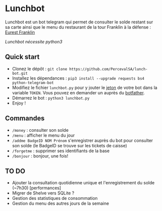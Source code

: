 # Lunchbot

Lunchbot est un bot telegram qui permet de consulter le solde restant sur sa 
carte ainsi que le menu du restaurant de la tour Franklin à la défense :
[Eurest Franklin](http://www.tourfranklin.eurest.fr/home.aspx)

*Lunchbot nécessite python3*

## Quick start

* Clonez le dépôt : `git clone https://github.com/PercevalSA/lunch-bot.git`
* Installez les dépendances : `pip3 install --upgrade requests bs4 python-telegram-bot`
* Modifiez le fichier `lunchbot.py` pour y jouter le
[jeton](https://core.telegram.org/bots/api#authorizing-your-bot)
de votre bot dans la variable `TOKEN`. Vous pouvez en demander un auprès du
[botfather](http://telegram.me/botfather).
* Démarrez le bot : `python3 lunchbot.py`
* Enjoy !

## Commandes

* `/money` : consulter son solde
* `/menu` : afficher le menu du jour
* `/addme BadgeID NOM Prénom` s'enregistrer auprès du bot pour consulter
son solde (le BadgeID se trouve sur les tickets de caisse)
* `/forgetme` : supprimer ses identifiants de la base
* `/bonjour` : bonjour, une fois!

## TO DO

* Ajouter la consultation quotidienne unique et l'enregistrement du solde
(~7h30) [performances]
* Migrer de Shelve vers SQLite ?
* Gestion des statistiques de consommation
* Gestion du menu des autres jours de la semaine